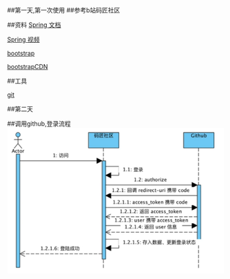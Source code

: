 ##第一天,第一次使用
##参考b站码匠社区

##资料
[Spring 文档](https://spring.io/guides/gs/serving-web-content/)

[Spring 视频](https://www.bilibili.com/video/av50200264/?p=3) 

[bootstrap](https://v3.bootcss.com/components/#navbar)

[bootstrapCDN](https://www.bootcdn.cn/)

##工具

[git](https://developer.github.com/apps/building-oauth-apps/creating-an-oauth-app/)

##第二天

##调用github,登录流程
![Image text](https://raw.githubusercontent.com/sanelee38/picture/master/picture/login.PNG)